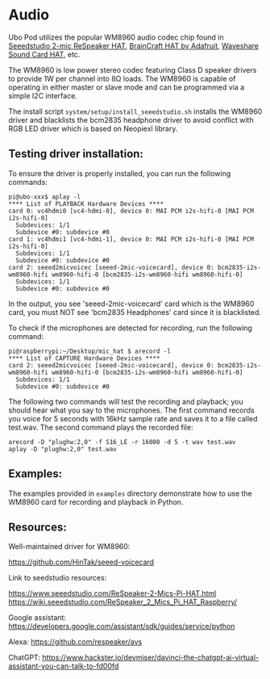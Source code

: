 # Audio

Ubo Pod utilizes the popular WM8960 audio codec chip found in [Seeedstudio 2-mic ReSpeaker HAT](https://www.seeedstudio.com/ReSpeaker-2-Mics-Pi-HAT.html), [BrainCraft HAT by Adafruit](https://www.adafruit.com/product/4374), [Waveshare Sound Card HAT](https://www.waveshare.com/wm8960-audio-hat.htm), etc. 

The WM8960 is low power stereo codec featuring Class D speaker drivers to provide 1W per channel into 8Ω loads. The WM8960 is capable of operating in either master or slave mode and can be programmed via a simple I2C interface. 

The install script `system/setup/install_seeedstudio.sh` installs the WM8960 driver and blacklists the bcm2835 headphone driver to avoid conflict with RGB LED driver which is based on Neopiexl library.

## Testing driver installation:

To ensure the driver is properly installed, you can run the following commands:

```
pi@ubo-xxx$ aplay -l
**** List of PLAYBACK Hardware Devices ****
card 0: vc4hdmi0 [vc4-hdmi-0], device 0: MAI PCM i2s-hifi-0 [MAI PCM i2s-hifi-0]
  Subdevices: 1/1
  Subdevice #0: subdevice #0
card 1: vc4hdmi1 [vc4-hdmi-1], device 0: MAI PCM i2s-hifi-0 [MAI PCM i2s-hifi-0]
  Subdevices: 1/1
  Subdevice #0: subdevice #0
card 2: seeed2micvoicec [seeed-2mic-voicecard], device 0: bcm2835-i2s-wm8960-hifi wm8960-hifi-0 [bcm2835-i2s-wm8960-hifi wm8960-hifi-0]
  Subdevices: 1/1
  Subdevice #0: subdevice #0
```

In the output, you see 'seeed-2mic-voicecard' card which is the WM8960 card, you must NOT see 'bcm2835 Headphones' card since it is blacklisted.

To check if the microphones are detected for recording, run the following command:

```
pi@raspberrypi:~/Desktop/mic_hat $ arecord -l
**** List of CAPTURE Hardware Devices ****
card 2: seeed2micvoicec [seeed-2mic-voicecard], device 0: bcm2835-i2s-wm8960-hifi wm8960-hifi-0 [bcm2835-i2s-wm8960-hifi wm8960-hifi-0]
  Subdevices: 1/1
  Subdevice #0: subdevice #0
  ```


The following two commands will test the recording and playback; you should hear what you say to the microphones. The first command records you voice for 5 seconds with 16kHz sample rate and saves it to a file called test.wav. The second command plays the recorded file:

```
arecord -D "plughw:2,0" -f S16_LE -r 16000 -d 5 -t wav test.wav
aplay -D "plughw:2,0" test.wav
```

## Examples:

The examples provided in `examples` directory demonstrate how to use the WM8960 card for recording and playback in Python. 

## Resources:

Well-maintained driver for WM8960: 

https://github.com/HinTak/seeed-voicecard


Link to seedstudio resources:

https://www.seeedstudio.com/ReSpeaker-2-Mics-Pi-HAT.html
https://wiki.seeedstudio.com/ReSpeaker_2_Mics_Pi_HAT_Raspberry/

Google assistant: https://developers.google.com/assistant/sdk/guides/service/python

Alexa: https://github.com/respeaker/avs

ChatGPT: https://www.hackster.io/devmiser/davinci-the-chatgpt-ai-virtual-assistant-you-can-talk-to-fd00fd
